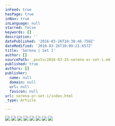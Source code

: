 ```yaml
---
inFeed: true
hasPage: true
inNav: true
inLanguage: null
starred: false
keywords: []
description: ''
datePublished: '2016-03-26T10:30:46.750Z'
dateModified: '2016-03-26T10:09:21.657Z'
title: 'Serena | Set I'
author: []
sourcePath: _posts/2016-03-25-serena-or-set-i.md
published: true
authors: []
publisher:
  name: null
  domain: null
  url: null
  favicon: null
url: serena-or-set-i/index.html
_type: Article

---
```

![](https://the-grid-user-content.s3-us-west-2.amazonaws.com/18967f24-a7df-4e7e-810e-01a29667b829.jpg)
![](https://the-grid-user-content.s3-us-west-2.amazonaws.com/5051541d-333d-4bc9-9cc5-2c21a499e32a.jpg)
![](https://the-grid-user-content.s3-us-west-2.amazonaws.com/3bd9c6a2-e80c-4684-a4c0-eda327d13b72.jpg)
![](https://the-grid-user-content.s3-us-west-2.amazonaws.com/76965dd7-69a7-4818-b856-a37aca992f43.jpg)
![](https://the-grid-user-content.s3-us-west-2.amazonaws.com/17dc29e5-90ea-41b6-a216-aa51440d302f.jpg)
![](https://the-grid-user-content.s3-us-west-2.amazonaws.com/e776874c-8a97-422b-bfd6-661c894f738a.jpg)
![](https://the-grid-user-content.s3-us-west-2.amazonaws.com/78123592-2dc7-4663-9cde-52b8598bb4a8.jpg)
![](https://the-grid-user-content.s3-us-west-2.amazonaws.com/5a9282cf-01d1-4f75-8aff-cc06d5ab3d19.jpg)